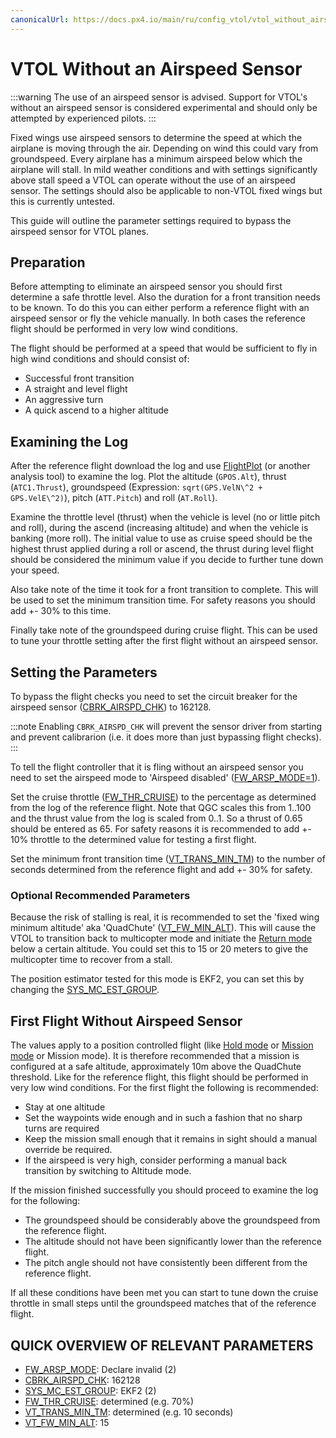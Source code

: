 ```yaml
---
canonicalUrl: https://docs.px4.io/main/ru/config_vtol/vtol_without_airspeed_sensor
---
```


# VTOL Without an Airspeed Sensor

:::warning
The use of an airspeed sensor is advised.
Support for VTOL's without an airspeed sensor is considered experimental and should only be attempted by experienced pilots.
:::

Fixed wings use airspeed sensors to determine the speed at which the airplane is moving through the air. Depending on wind this could vary from groundspeed. Every airplane has a minimum airspeed below which the airplane will stall. In mild weather conditions and with settings significantly above stall speed a VTOL can operate without the use of an airspeed sensor. The settings should also be applicable to non-VTOL fixed wings but this is currently untested.

This guide will outline the parameter settings required to bypass the airspeed sensor for VTOL planes.

## Preparation

Before attempting to eliminate an airspeed sensor you should first determine a safe throttle level. Also the duration for a front transition needs to be known. To do this you can either perform a reference flight with an airspeed sensor or fly the vehicle manually. In both cases the reference flight should be performed in very low wind conditions.

The flight should be performed at a speed that would be sufficient to fly in high wind conditions and should consist of:

- Successful front transition
- A straight and level flight
- An aggressive turn
- A quick ascend to a higher altitude

## Examining the Log

After the reference flight download the log and use [FlightPlot](../log/flight_log_analysis.md#flightplot) (or another analysis tool) to examine the log. Plot the altitude (`GPOS.Alt`), thrust (`ATC1.Thrust`), groundspeed (Expression: `sqrt(GPS.VelN\^2 + GPS.VelE\^2)`), pitch (`ATT.Pitch`) and roll (`AT.Roll`).

Examine the throttle level (thrust) when the vehicle is level (no or little pitch and roll), during the ascend (increasing altitude) and when the vehicle is banking (more roll). The initial value to use as cruise speed should be the highest thrust applied during a roll or ascend, the thrust during level flight should be considered the minimum value if you decide to further tune down your speed.

Also take note of the time it took for a front transition to complete. This will be used to set the minimum transition time. For safety reasons you should add +- 30% to this time.

Finally take note of the groundspeed during cruise flight. This can be used to tune your throttle setting after the first flight without an airspeed sensor.

## Setting the Parameters

To bypass the flight checks you need to set the circuit breaker for the airspeed sensor ([CBRK_AIRSPD_CHK](../advanced_config/parameter_reference.md#CBRK_AIRSPD_CHK)) to 162128.

:::note
Enabling `CBRK_AIRSPD_CHK` will prevent the sensor driver from starting and prevent calibrarion (i.e. it does more than just bypassing flight checks). :::

To tell the flight controller that it is fling without an airspeed sensor you need to set the airspeed mode to 'Airspeed disabled' ([FW_ARSP_MODE=1](../advanced_config/parameter_reference.md#FW_ARSP_MODE)).

Set the cruise throttle ([FW_THR_CRUISE](../advanced_config/parameter_reference.md#FW_THR_CRUISE)) to the percentage as determined from the log of the reference flight. Note that QGC scales this from 1..100 and the thrust value from the log is scaled from 0..1. So a thrust of 0.65 should be entered as 65. For safety reasons it is recommended to add +- 10% throttle to the determined value for testing a first flight.

Set the minimum front transition time ([VT_TRANS_MIN_TM](../advanced_config/parameter_reference.md#VT_TRANS_MIN_TM)) to the number of seconds determined from the reference flight and add +- 30% for safety.

### Optional Recommended Parameters

Because the risk of stalling is real, it is recommended to set the 'fixed wing minimum altitude' aka 'QuadChute' ([VT_FW_MIN_ALT](../advanced_config/parameter_reference.md#VT_FW_MIN_ALT)). This will cause the VTOL to transition back to multicopter mode and initiate the [Return mode](../flight_modes/return.md) below a certain altitude. You could set this to 15 or 20 meters to give the multicopter time to recover from a stall.

The position estimator tested for this mode is EKF2, you can set this by changing the [SYS_MC_EST_GROUP](../advanced_config/parameter_reference.md#SYS_MC_EST_GROUP).

## First Flight Without Airspeed Sensor

The values apply to a position controlled flight (like [Hold mode](../flight_modes/hold.md) or [Mission mode](../flight_modes/mission.md) or Mission mode). It is therefore recommended that a mission is configured at a safe altitude, approximately 10m above the QuadChute threshold. Like for the reference flight, this flight should be performed in very low wind conditions. For the first flight the following is recommended:

- Stay at one altitude
- Set the waypoints wide enough and in such a fashion that no sharp turns are required
- Keep the mission small enough that it remains in sight should a manual override be required.
- If the airspeed is very high, consider performing a manual back transition by switching to Altitude mode.

If the mission finished successfully you should proceed to examine the log for the following:

- The groundspeed should be considerably above the groundspeed from the reference flight.
- The altitude should not have been significantly lower than the reference flight.
- The pitch angle should not have consistently been different from the reference flight.

If all these conditions have been met you can start to tune down the cruise throttle in small steps until the groundspeed matches that of the reference flight.

## QUICK OVERVIEW OF RELEVANT PARAMETERS

- [FW_ARSP_MODE](../advanced_config/parameter_reference.md#FW_ARSP_MODE): Declare invalid (2)
- [CBRK_AIRSPD_CHK](../advanced_config/parameter_reference.md#CBRK_AIRSPD_CHK): 162128
- [SYS_MC_EST_GROUP](../advanced_config/parameter_reference.md#SYS_MC_EST_GROUP): EKF2 (2)
- [FW_THR_CRUISE](../advanced_config/parameter_reference.md#FW_THR_CRUISE): determined (e.g. 70%)
- [VT_TRANS_MIN_TM](../advanced_config/parameter_reference.md#VT_TRANS_MIN_TM): determined (e.g. 10 seconds)
- [VT_FW_MIN_ALT](../advanced_config/parameter_reference.md#VT_FW_MIN_ALT): 15
